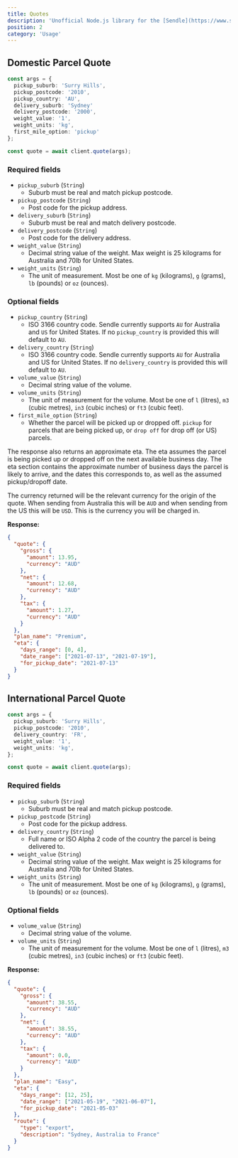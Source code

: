 ```yaml
---
title: Quotes
description: 'Unofficial Node.js library for the [Sendle](https://www.sendle.com/) API.'
position: 2
category: 'Usage'
---
```


## Domestic Parcel Quote

```ts
const args = {
  pickup_suburb: 'Surry Hills',
  pickup_postcode: '2010',
  pickup_country: 'AU',
  delivery_suburb: 'Sydney'
  delivery_postcode: '2000',
  weight_value: '1',
  weight_units: 'kg',
  first_mile_option: 'pickup'
};

const quote = await client.quote(args);
```

### Required fields

- `pickup_suburb` (`String`)
  - Suburb must be real and match pickup postcode.
- `pickup_postcode` (`String`)
  - Post code for the pickup address.
- `delivery_suburb` (`String`)
  - Suburb must be real and match delivery postcode.
- `delivery_postcode` (`String`)
  - Post code for the delivery address.
- `weight_value` (`String`)
  - Decimal string value of the weight. Max weight is 25 kilograms for Australia and 70lb for United States.
- `weight_units` (`String`)
  - The unit of measurement. Most be one of `kg` (kilograms), `g` (grams), `lb` (pounds) or `oz` (ounces).

### Optional fields

- `pickup_country` (`String`)
  - ISO 3166 country code. Sendle currently supports `AU` for Australia and `US` for United States. If no `pickup_country` is provided this will default to `AU`.
- `delivery_country` (`String`)
  - ISO 3166 country code. Sendle currently supports `AU` for Australia and US for United States. If no `delivery_country` is provided this will default to `AU`.
- `volume_value` (`String`)
  - Decimal string value of the volume.
- `volume_units` (`String`)
  - The unit of measurement for the volume. Most be one of `l` (litres), `m3` (cubic metres), `in3` (cubic inches) or `ft3` (cubic feet).
- `first_mile_option` (`String`)
  - Whether the parcel will be picked up or dropped off. `pickup` for parcels that are being picked up, or `drop off` for drop off (or US) parcels.

The response also returns an approximate eta. The eta assumes the parcel is being picked up or dropped off on the next available business day. The eta section contains the approximate number of business days the parcel is likely to arrive, and the dates this corresponds to, as well as the assumed pickup/dropoff date.

The currency returned will be the relevant currency for the origin of the quote. When sending from Australia this will be `AUD` and when sending from the US this will be `USD`. This is the currency you will be charged in.

**Response:**

```json
{
  "quote": {
    "gross": {
      "amount": 13.95,
      "currency": "AUD"
    },
    "net": {
      "amount": 12.68,
      "currency": "AUD"
    },
    "tax": {
      "amount": 1.27,
      "currency": "AUD"
    }
  },
  "plan_name": "Premium",
  "eta": {
    "days_range": [0, 4],
    "date_range": ["2021-07-13", "2021-07-19"],
    "for_pickup_date": "2021-07-13"
  }
}
```

## International Parcel Quote

```ts
const args = {
  pickup_suburb: 'Surry Hills',
  pickup_postcode: '2010',
  delivery_country: 'FR',
  weight_value: '1',
  weight_units: 'kg',
};

const quote = await client.quote(args);
```

### Required fields

- `pickup_suburb` (`String`)
  - Suburb must be real and match pickup postcode.
- `pickup_postcode` (`String`)
  - Post code for the pickup address.
- `delivery_country` (`String`)
  - Full name or ISO Alpha 2 code of the country the parcel is being delivered to.
- `weight_value` (`String`)
  - Decimal string value of the weight. Max weight is 25 kilograms for Australia and 70lb for United States.
- `weight_units` (`String`)
  - The unit of measurement. Most be one of `kg` (kilograms), `g` (grams), `lb` (pounds) or `oz` (ounces).

### Optional fields

- `volume_value` (`String`)
  - Decimal string value of the volume.
- `volume_units` (`String`)
  - The unit of measurement for the volume. Most be one of `l` (litres), `m3` (cubic metres), `in3` (cubic inches) or `ft3` (cubic feet).

**Response:**

```json
{
  "quote": {
    "gross": {
      "amount": 38.55,
      "currency": "AUD"
    },
    "net": {
      "amount": 38.55,
      "currency": "AUD"
    },
    "tax": {
      "amount": 0.0,
      "currency": "AUD"
    }
  },
  "plan_name": "Easy",
  "eta": {
    "days_range": [12, 25],
    "date_range": ["2021-05-19", "2021-06-07"],
    "for_pickup_date": "2021-05-03"
  },
  "route": {
    "type": "export",
    "description": "Sydney, Australia to France"
  }
}
```
